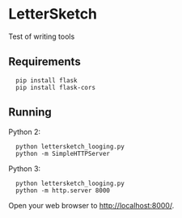 # LetterSketch
Test of writing tools

## Requirements
```
  pip install flask
  pip install flask-cors
```

## Running

Python 2:

```
  python lettersketch_looging.py
  python -m SimpleHTTPServer
```
Python 3:
```
  python lettersketch_looging.py
  python -m http.server 8000
```

Open your web browser to [http://localhost:8000/](http://localhost:8000/).
